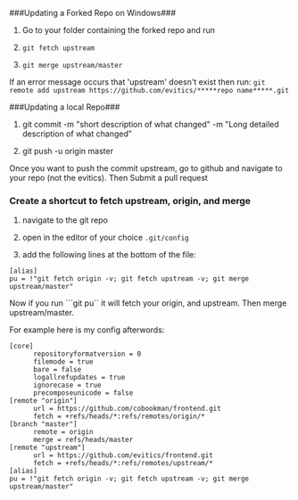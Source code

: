 ###Updating a Forked Repo on Windows###
  
  1) Go to your folder containing the forked repo and run
  
  2) ```git fetch upstream```
  
  3) ```git merge upstream/master```
  
  If an error message occurs that 'upstream' doesn't exist then run: 
  ```git remote add upstream https://github.com/evitics/*****repo name*****.git```
  
###Updating a local Repo###
 
  1) git commit -m "short description of what changed" -m "Long detailed description of what changed"
 
  2) git push -u origin master

Once you want to push the commit upstream, go to github and navigate to your repo (not the evitics). 
Then Submit a pull request


### Create a shortcut to fetch upstream, origin, and merge ###

  1) navigate to the git repo
  
  2) open in the editor of your choice ```.git/config```
  
  3) add the following lines at the bottom of the file:
  
  ```
  [alias]
  pu = !"git fetch origin -v; git fetch upstream -v; git merge upstream/master"
  ```
  
  Now if you run ```git pu`` it will fetch your origin, and upstream.  Then merge upstream/master.
  
  
  For example here is my config afterwords:
  
  ```
  [core]
        repositoryformatversion = 0
        filemode = true
        bare = false
        logallrefupdates = true
        ignorecase = true
        precomposeunicode = false
[remote "origin"]
        url = https://github.com/cobookman/frontend.git
        fetch = +refs/heads/*:refs/remotes/origin/*
[branch "master"]
        remote = origin
        merge = refs/heads/master
[remote "upstream"]
        url = https://github.com/evitics/frontend.git
        fetch = +refs/heads/*:refs/remotes/upstream/*
[alias]
  pu = !"git fetch origin -v; git fetch upstream -v; git merge upstream/master"
  ``` 
  
